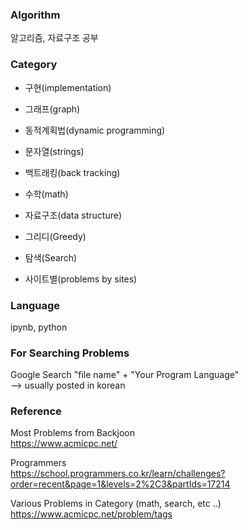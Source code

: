### Algorithm

알고리즘, 자료구조 공부

### Category
 
- 구현(implementation)

- 그래프(graph)

- 동적계획법(dynamic programming)

- 문자열(strings)

- 백트래킹(back tracking)

- 수학(math)

- 자료구조(data structure)

- 그리디(Greedy) 

- 탐색(Search)

- 사이트별(problems by sites)

### Language

ipynb, python

### For Searching Problems

Google Search
"file name" + "Your Program Language"  
--> usually posted in korean

### Reference

Most Problems from Backjoon  
https://www.acmicpc.net/

Programmers  
https://school.programmers.co.kr/learn/challenges?order=recent&page=1&levels=2%2C3&partIds=17214

Various Problems in Category (math, search, etc ..)  
https://www.acmicpc.net/problem/tags

